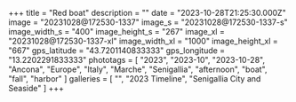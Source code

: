 +++
title = "Red boat"
description = ""
date = "2023-10-28T21:25:30.000Z"
image = "20231028@172530-1337"
image_s = "20231028@172530-1337-s"
image_width_s = "400"
image_height_s = "267"
image_xl = "20231028@172530-1337-xl"
image_width_xl = "1000"
image_height_xl = "667"
gps_latitude = "43.7201140833333"
gps_longitude = "13.2202291833333"
phototags = [ "2023", "2023-10", "2023-10-28", "Ancona", "Europe", "Italy", "Marche", "Senigallia", "afternoon", "boat", "fall", "harbor" ]
galleries = [ "", "2023 Timeline", "Senigallia City and Seaside" ]
+++
